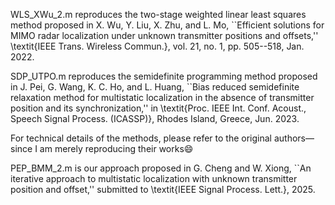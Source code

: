 WLS_XWu_2.m reproduces the two-stage weighted linear least squares method proposed in 
X. Wu, Y. Liu, X. Zhu, and L. Mo, ``Efficient solutions for MIMO radar localization under unknown transmitter positions and offsets,'' \textit{IEEE Trans. Wireless Commun.}, vol. 21, no. 1, pp. 505--518, Jan. 2022.

SDP_UTPO.m reproduces the semidefinite programming method proposed in 
J. Pei, G. Wang, K. C. Ho, and L. Huang, ``Bias reduced semidefinite relaxation method for multistatic localization in the absence of transmitter position and its synchronization,'' in \textit{Proc. IEEE Int. Conf. Acoust., Speech Signal Process. (ICASSP)}, Rhodes Island, Greece, Jun. 2023.

For technical details of the methods, please refer to the original authors—since I am merely reproducing their works😄

PEP_BMM_2.m is our approach proposed in
G. Cheng and W. Xiong, ``An iterative approach to multistatic localization with unknown transmitter position and offset,'' submitted to \textit{IEEE Signal Process. Lett.}, 2025.
